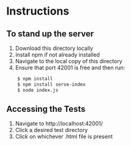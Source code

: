 # Instructions

## To stand up the server

1. Download this directory locally
1. Install npm if not already installed
1. Navigate to the local copy of this directory
1. Ensure that port 42001 is free and then run:
```bash
    $ npm install
    $ npm install serve-index
    $ node index.js
```

## Accessing the Tests
1. Navigate to http://localhost:42001/
1. Click a desired test directory
1. Click on whichever .html file is present
